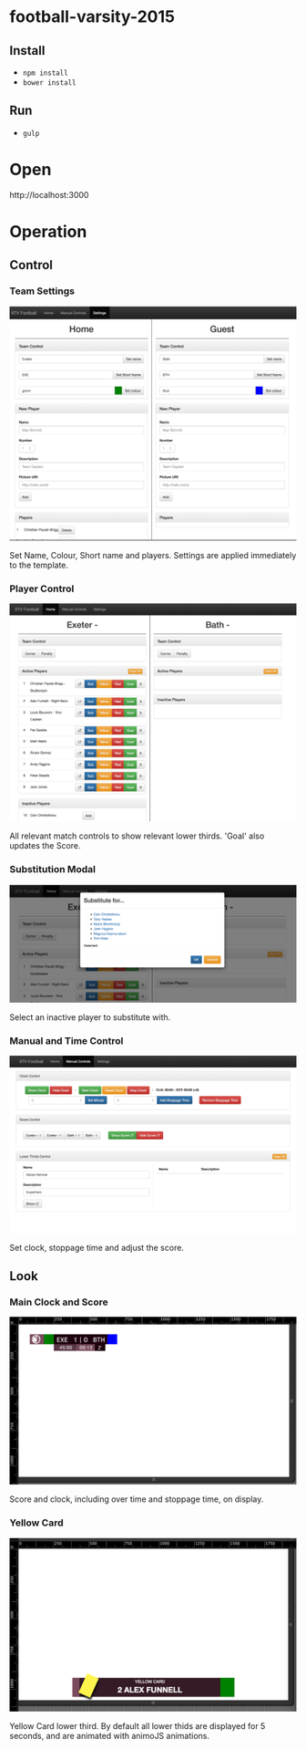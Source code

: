 # football-varsity-2015

## Install
- `npm install`
- `bower install`

## Run
- `gulp`

# Open
http://localhost:3000

# Operation

## Control
### Team Settings
![Screenshot](/screenshots/team_settings.png?raw=true)

Set Name, Colour, Short name and players.
Settings are applied immediately to the template.

### Player Control
![Screenshot](/screenshots/main_control.png?raw=true)

All relevant match controls to show relevant lower thirds.
'Goal' also updates the Score.

### Substitution Modal
![Screenshot](/screenshots/substitute_modal.png?raw=true)

Select an inactive player to substitute with.

### Manual and Time Control
![Screenshot](/screenshots/manual_control.png?raw=true)

Set clock, stoppage time and adjust the score.


## Look
### Main Clock and Score
![Screenshot](/screenshots/full_clock.png?raw=true)

Score and clock, including over time and stoppage time, on display.

### Yellow Card
![Screenshot](/screenshots/yellow_card.png?raw=true)

Yellow Card lower third.
By default all lower thids are displayed for 5 seconds, and are animated with animoJS animations.

